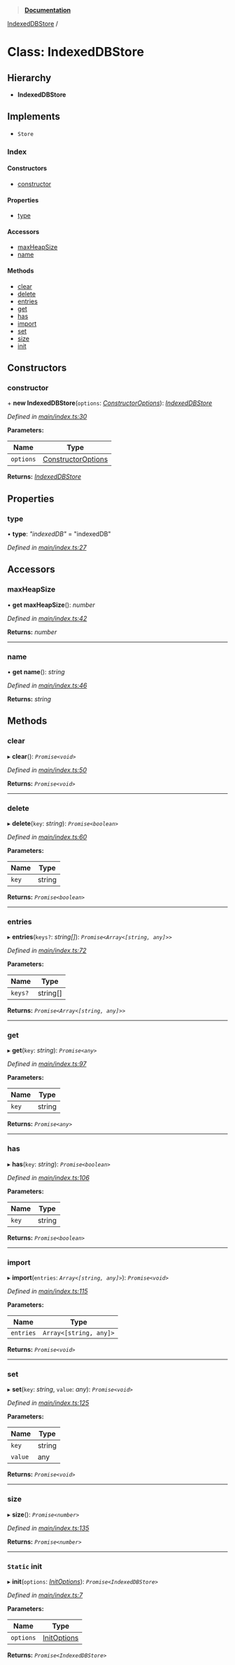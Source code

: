 > **[Documentation](../README.md)**

[IndexedDBStore](indexeddbstore.md) /

# Class: IndexedDBStore

## Hierarchy

* **IndexedDBStore**

## Implements

* `Store`

### Index

#### Constructors

* [constructor](indexeddbstore.md#constructor)

#### Properties

* [type](indexeddbstore.md#type)

#### Accessors

* [maxHeapSize](indexeddbstore.md#maxheapsize)
* [name](indexeddbstore.md#name)

#### Methods

* [clear](indexeddbstore.md#clear)
* [delete](indexeddbstore.md#delete)
* [entries](indexeddbstore.md#entries)
* [get](indexeddbstore.md#get)
* [has](indexeddbstore.md#has)
* [import](indexeddbstore.md#import)
* [set](indexeddbstore.md#set)
* [size](indexeddbstore.md#size)
* [init](indexeddbstore.md#static-init)

## Constructors

###  constructor

\+ **new IndexedDBStore**(`options`: *[ConstructorOptions](../interfaces/constructoroptions.md)*): *[IndexedDBStore](indexeddbstore.md)*

*Defined in [main/index.ts:30](https://github.com/badbatch/cachemap/blob/f0089aa/packages/indexed-db/src/main/index.ts#L30)*

**Parameters:**

Name | Type |
------ | ------ |
`options` | [ConstructorOptions](../interfaces/constructoroptions.md) |

**Returns:** *[IndexedDBStore](indexeddbstore.md)*

## Properties

###  type

• **type**: *"indexedDB"* = "indexedDB"

*Defined in [main/index.ts:27](https://github.com/badbatch/cachemap/blob/f0089aa/packages/indexed-db/src/main/index.ts#L27)*

## Accessors

###  maxHeapSize

• **get maxHeapSize**(): *number*

*Defined in [main/index.ts:42](https://github.com/badbatch/cachemap/blob/f0089aa/packages/indexed-db/src/main/index.ts#L42)*

**Returns:** *number*

___

###  name

• **get name**(): *string*

*Defined in [main/index.ts:46](https://github.com/badbatch/cachemap/blob/f0089aa/packages/indexed-db/src/main/index.ts#L46)*

**Returns:** *string*

## Methods

###  clear

▸ **clear**(): *`Promise<void>`*

*Defined in [main/index.ts:50](https://github.com/badbatch/cachemap/blob/f0089aa/packages/indexed-db/src/main/index.ts#L50)*

**Returns:** *`Promise<void>`*

___

###  delete

▸ **delete**(`key`: *string*): *`Promise<boolean>`*

*Defined in [main/index.ts:60](https://github.com/badbatch/cachemap/blob/f0089aa/packages/indexed-db/src/main/index.ts#L60)*

**Parameters:**

Name | Type |
------ | ------ |
`key` | string |

**Returns:** *`Promise<boolean>`*

___

###  entries

▸ **entries**(`keys?`: *string[]*): *`Promise<Array<[string, any]>>`*

*Defined in [main/index.ts:72](https://github.com/badbatch/cachemap/blob/f0089aa/packages/indexed-db/src/main/index.ts#L72)*

**Parameters:**

Name | Type |
------ | ------ |
`keys?` | string[] |

**Returns:** *`Promise<Array<[string, any]>>`*

___

###  get

▸ **get**(`key`: *string*): *`Promise<any>`*

*Defined in [main/index.ts:97](https://github.com/badbatch/cachemap/blob/f0089aa/packages/indexed-db/src/main/index.ts#L97)*

**Parameters:**

Name | Type |
------ | ------ |
`key` | string |

**Returns:** *`Promise<any>`*

___

###  has

▸ **has**(`key`: *string*): *`Promise<boolean>`*

*Defined in [main/index.ts:106](https://github.com/badbatch/cachemap/blob/f0089aa/packages/indexed-db/src/main/index.ts#L106)*

**Parameters:**

Name | Type |
------ | ------ |
`key` | string |

**Returns:** *`Promise<boolean>`*

___

###  import

▸ **import**(`entries`: *`Array<[string, any]>`*): *`Promise<void>`*

*Defined in [main/index.ts:115](https://github.com/badbatch/cachemap/blob/f0089aa/packages/indexed-db/src/main/index.ts#L115)*

**Parameters:**

Name | Type |
------ | ------ |
`entries` | `Array<[string, any]>` |

**Returns:** *`Promise<void>`*

___

###  set

▸ **set**(`key`: *string*, `value`: *any*): *`Promise<void>`*

*Defined in [main/index.ts:125](https://github.com/badbatch/cachemap/blob/f0089aa/packages/indexed-db/src/main/index.ts#L125)*

**Parameters:**

Name | Type |
------ | ------ |
`key` | string |
`value` | any |

**Returns:** *`Promise<void>`*

___

###  size

▸ **size**(): *`Promise<number>`*

*Defined in [main/index.ts:135](https://github.com/badbatch/cachemap/blob/f0089aa/packages/indexed-db/src/main/index.ts#L135)*

**Returns:** *`Promise<number>`*

___

### `Static` init

▸ **init**(`options`: *[InitOptions](../interfaces/initoptions.md)*): *`Promise<IndexedDBStore>`*

*Defined in [main/index.ts:7](https://github.com/badbatch/cachemap/blob/f0089aa/packages/indexed-db/src/main/index.ts#L7)*

**Parameters:**

Name | Type |
------ | ------ |
`options` | [InitOptions](../interfaces/initoptions.md) |

**Returns:** *`Promise<IndexedDBStore>`*